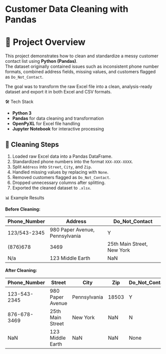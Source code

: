 # Customer Data Cleaning with Pandas

# 📌 Project Overview

This project demonstrates how to clean and standardize a messy customer contact list using **Python (Pandas)**.  
The dataset originally contained issues such as inconsistent phone number formats, combined address fields, missing values, and customers flagged as `Do_Not_Contact`.  

The goal was to transform the raw Excel file into a clean, analysis-ready dataset and export it in both Excel and CSV formats.

🛠️ Tech Stack
- **Python 3**
- **Pandas** for data cleaning and transformation
- **OpenPyXL** for Excel file handling
- **Jupyter Notebook** for interactive processing

## 🔄 Cleaning Steps
1. Loaded raw Excel data into a Pandas DataFrame.  
2. Standardized phone numbers into the format `XXX-XXX-XXXX`.  
3. Split `Address` into `Street`, `City`, and `Zip`.  
4. Handled missing values by replacing with `None`.  
5. Removed customers flagged as `Do_Not_Contact`.  
6. Dropped unnecessary columns after splitting.  
7. Exported the cleaned dataset to `.xlsx`.

📊 Example Results

**Before Cleaning:**

| Phone_Number   | Address                        | Do_Not_Contact |
|----------------|--------------------------------|----------------|
| 123/543-2345   | 980 Paper Avenue, Pennsylvania | Y              |
| (876)678|3469  | 25th Main Street, New York     | N              |
| N/a            | 123 Middle Earth               | NaN            |

**After Cleaning:**

| Phone_Number   | Street            | City          | Zip   | Do_Not_Contact |
|----------------|------------------|---------------|-------|----------------|
| 123-543-2345   | 980 Paper Avenue | Pennsylvania  | 18503 | Y              |
| 876-678-3469   | 25th Main Street | New York      | NaN   | N              |
| NaN            | 123 Middle Earth | NaN           | NaN   | None           |

